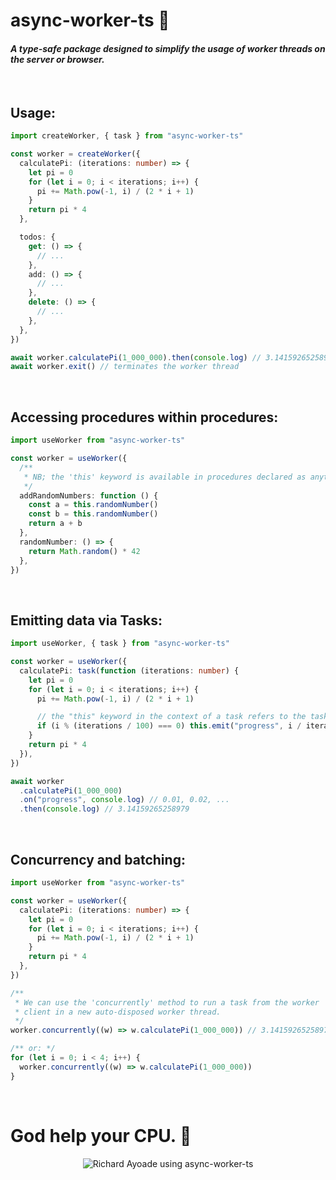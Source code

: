 # **async-worker-ts** 🔱

#### _A type-safe package designed to simplify the usage of worker threads on the server or browser._

<br />

## Usage:

```ts
import createWorker, { task } from "async-worker-ts"

const worker = createWorker({
  calculatePi: (iterations: number) => {
    let pi = 0
    for (let i = 0; i < iterations; i++) {
      pi += Math.pow(-1, i) / (2 * i + 1)
    }
    return pi * 4
  },

  todos: {
    get: () => {
      // ...
    },
    add: () => {
      // ...
    },
    delete: () => {
      // ...
    },
  },
})

await worker.calculatePi(1_000_000).then(console.log) // 3.14159265258979
await worker.exit() // terminates the worker thread
```

<br />

## Accessing procedures within procedures:

```ts
import useWorker from "async-worker-ts"

const worker = useWorker({
  /**
   * NB; the 'this' keyword is available in procedures declared as anything but arrow functions and can be used to access other procedures.
   */
  addRandomNumbers: function () {
    const a = this.randomNumber()
    const b = this.randomNumber()
    return a + b
  },
  randomNumber: () => {
    return Math.random() * 42
  },
})
```

<br />

## Emitting data via Tasks:

```ts
import useWorker, { task } from "async-worker-ts"

const worker = useWorker({
  calculatePi: task(function (iterations: number) {
    let pi = 0
    for (let i = 0; i < iterations; i++) {
      pi += Math.pow(-1, i) / (2 * i + 1)

      // the "this" keyword in the context of a task refers to the task itself.
      if (i % (iterations / 100) === 0) this.emit("progress", i / iterations)
    }
    return pi * 4
  }),
})

await worker
  .calculatePi(1_000_000)
  .on("progress", console.log) // 0.01, 0.02, ...
  .then(console.log) // 3.14159265258979
```

<br />

## Concurrency and batching:

```ts
import useWorker from "async-worker-ts"

const worker = useWorker({
  calculatePi: (iterations: number) => {
    let pi = 0
    for (let i = 0; i < iterations; i++) {
      pi += Math.pow(-1, i) / (2 * i + 1)
    }
    return pi * 4
  },
})

/**
 * We can use the 'concurrently' method to run a task from the worker
 * client in a new auto-disposed worker thread.
 */
worker.concurrently((w) => w.calculatePi(1_000_000)) // 3.14159265258979

/** or: */
for (let i = 0; i < 4; i++) {
  worker.concurrently((w) => w.calculatePi(1_000_000))
}
```

<br />

# God help your CPU. 🙏

<p align="center">
  <img src="https://media.giphy.com/media/v1.Y2lkPTc5MGI3NjExZmc4dm1zazE4OXpmcWxtcXByOWp1a3F5cGJicTc1eHZvYTBvZXQxOCZlcD12MV9pbnRlcm5hbF9naWZfYnlfaWQmY3Q9Zw/dbtDDSvWErdf2/giphy.gif" alt="Richard Ayoade using async-worker-ts" />

</p>
